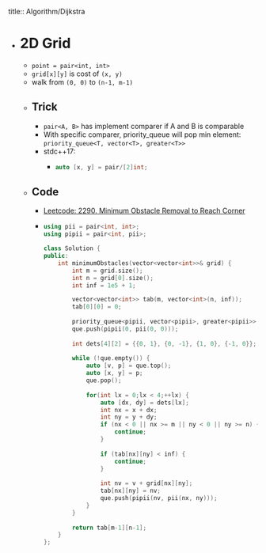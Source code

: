 title:: Algorithm/Dijkstra

- # 2D Grid
	- `point = pair<int, int>`
	- `grid[x][y]` is cost of `(x, y)`
	- walk from `(0, 0)` to `(n-1, m-1)`
	- ## Trick
		- `pair<A, B>` has implement comparer if A and B is comparable
		- With specific comparer, priority_queue will pop min element: `priority_queue<T, vector<T>, greater<T>>`
		- stdc++17:
			- ```cpp
			  auto [x, y] = pair/[2]int;
			  ```
	- ## Code
		- [Leetcode: 2290. Minimum Obstacle Removal to Reach Corner](https://leetcode.com/problems/minimum-obstacle-removal-to-reach-corner/)
		- ```cpp
		  using pii = pair<int, int>;
		  using pipii = pair<int, pii>;
		  
		  class Solution {
		  public:
		      int minimumObstacles(vector<vector<int>>& grid) {
		          int m = grid.size();
		          int n = grid[0].size();
		          int inf = 1e5 + 1;
		  
		          vector<vector<int>> tab(m, vector<int>(n, inf));
		          tab[0][0] = 0;
		          
		          priority_queue<pipii, vector<pipii>, greater<pipii>> que;
		          que.push(pipii(0, pii(0, 0)));
		          
		          int dets[4][2] = {{0, 1}, {0, -1}, {1, 0}, {-1, 0}};
		          
		          while (!que.empty()) {
		              auto [v, p] = que.top();
		              auto [x, y] = p;
		              que.pop();
		                          
		              for(int lx = 0;lx < 4;++lx) {
		                  auto [dx, dy] = dets[lx];
		                  int nx = x + dx;
		                  int ny = y + dy;
		                  if (nx < 0 || nx >= m || ny < 0 || ny >= n) {
		                      continue;
		                  }
		                  
		                  if (tab[nx][ny] < inf) {
		                      continue;
		                  }
		                  
		                  int nv = v + grid[nx][ny];
		                  tab[nx][ny] = nv;
		                  que.push(pipii(nv, pii(nx, ny)));
		              }
		          }
		          
		          return tab[m-1][n-1];
		      }
		  };
		  ```